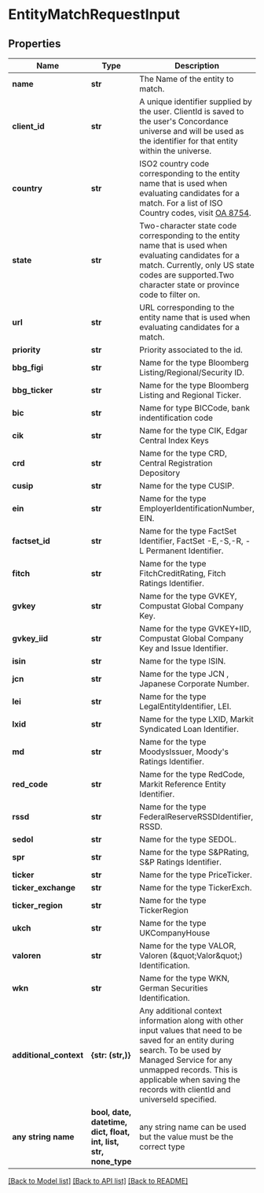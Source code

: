 # EntityMatchRequestInput


## Properties
Name | Type | Description | Notes
------------ | ------------- | ------------- | -------------
**name** | **str** | The Name of the entity to match. | 
**client_id** | **str** | A unique identifier supplied by the user. ClientId is saved to the user&#39;s Concordance universe and will be used as the identifier for that entity within the universe.  | [optional] 
**country** | **str** | ISO2 country code corresponding to the entity name that is used when evaluating candidates for a match. For a list of ISO Country codes, visit [OA 8754](https://my.apps.factset.com/oa/pages/8754#country).  | [optional] 
**state** | **str** | Two-character state code corresponding to the entity name that is used when evaluating candidates for a match. Currently, only US state codes are supported.Two character state or province code to filter on.  | [optional] 
**url** | **str** | URL corresponding to the entity name that is used when evaluating candidates for a match.  | [optional] 
**priority** | **str** | Priority associated to the id. | [optional] 
**bbg_figi** | **str** | Name for the type Bloomberg Listing/Regional/Security ID. | [optional] 
**bbg_ticker** | **str** | Name for the type Bloomberg Listing and Regional Ticker. | [optional] 
**bic** | **str** | Name for type BICCode, bank indentification code | [optional] 
**cik** | **str** | Name for the type CIK, Edgar Central Index Keys | [optional] 
**crd** | **str** | Name for the type CRD, Central Registration Depository | [optional] 
**cusip** | **str** | Name for the type CUSIP. | [optional] 
**ein** | **str** | Name for the type EmployerIdentificationNumber, EIN. | [optional] 
**factset_id** | **str** | Name for the type FactSet Identifier, FactSet -E,-S,-R, -L Permanent Identifier. | [optional] 
**fitch** | **str** | Name for the type FitchCreditRating, Fitch Ratings Identifier. | [optional] 
**gvkey** | **str** | Name for the type GVKEY, Compustat Global Company Key. | [optional] 
**gvkey_iid** | **str** | Name for the type GVKEY+IID, Compustat Global Company Key and Issue Identifier. | [optional] 
**isin** | **str** | Name for the type ISIN. | [optional] 
**jcn** | **str** | Name for the type JCN , Japanese Corporate Number. | [optional] 
**lei** | **str** | Name for the type LegalEntityIdentifier, LEI. | [optional] 
**lxid** | **str** | Name for the type LXID, Markit Syndicated Loan Identifier. | [optional] 
**md** | **str** | Name for the type MoodysIssuer, Moody&#39;s Ratings Identifier. | [optional] 
**red_code** | **str** | Name for the type RedCode, Markit Reference Entity Identifier. | [optional] 
**rssd** | **str** | Name for the type FederalReserveRSSDIdentifier, RSSD. | [optional] 
**sedol** | **str** | Name for the type SEDOL. | [optional] 
**spr** | **str** | Name for the type S&amp;PRating, S&amp;P Ratings Identifier. | [optional] 
**ticker** | **str** | Name for the type PriceTicker. | [optional] 
**ticker_exchange** | **str** | Name for the type TickerExch. | [optional] 
**ticker_region** | **str** | Name for the type TickerRegion | [optional] 
**ukch** | **str** | Name for the type UKCompanyHouse | [optional] 
**valoren** | **str** | Name for the type VALOR, Valoren (\&quot;Valor\&quot;) Identification. | [optional] 
**wkn** | **str** | Name for the type WKN, German Securities Identification. | [optional] 
**additional_context** | **{str: (str,)}** | Any additional context information along with other input values that need to be saved for an entity during search.  To be used by Managed Service for any unmapped records.  This is applicable when saving the records with clientId and universeId specified.  | [optional] 
**any string name** | **bool, date, datetime, dict, float, int, list, str, none_type** | any string name can be used but the value must be the correct type | [optional]

[[Back to Model list]](../README.md#documentation-for-models) [[Back to API list]](../README.md#documentation-for-api-endpoints) [[Back to README]](../README.md)


